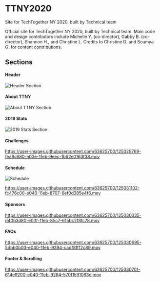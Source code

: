 # TTNY2020
Site for TechTogether NY 2020, built by Technical team

Official site for TechTogether NY 2020, built by Technical team. Main code and design contributors include Michelle Y. (co-director), Gabby B. (co-director), Shannon H., and Christine L. Credits to Christine D. and Soumya G. for content contributions.

## Sections

#### Header
![Header Section](https://user-images.githubusercontent.com/63625700/125028427-d9b35400-e03c-11eb-885e-7779cc57d5d1.png)

#### About TTNY
![About TTNY Section](https://user-images.githubusercontent.com/63625700/125028462-eb94f700-e03c-11eb-9331-c3ca47736704.png)

#### 2019 Stats
![2019 Stats Section](https://user-images.githubusercontent.com/63625700/125028484-f6e82280-e03c-11eb-8604-d6d7aa11b5de.png)

#### Challenges
https://user-images.githubusercontent.com/63625700/125029769-fea8c680-e03e-11eb-9eec-1b62e0163f38.mov

#### Schedule
![Schedule](https://user-images.githubusercontent.com/63625700/125031174-197c3a80-e041-11eb-9e39-df8b0139541a.png)

https://user-images.githubusercontent.com/63625700/125031102-fc476c00-e040-11eb-8707-6ef0d385e4f6.mov

#### Sponsors
https://user-images.githubusercontent.com/63625700/125030335-d40b3d80-e03f-11eb-85c7-615bc2f8fc78.mov

#### FAQs
https://user-images.githubusercontent.com/63625700/125030695-5dbb0b00-e040-11eb-9394-cadf8ff12c89.mov

#### Footer & Scrolling
https://user-images.githubusercontent.com/63625700/125030701-614e9200-e040-11eb-9284-570f1591063c.mov
